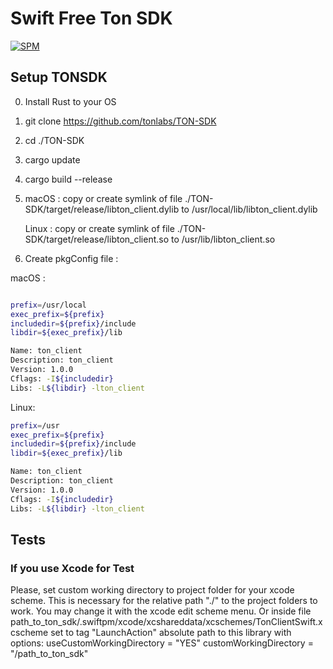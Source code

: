 # Swift Free Ton SDK

[![SPM](https://img.shields.io/badge/swift-package%20manager-green)](https://swift.org/package-manager/)

## Setup TONSDK
0. Install Rust to your OS
1. git clone https://github.com/tonlabs/TON-SDK
2. cd ./TON-SDK
3. cargo update
4. cargo build --release
5. macOS :
    copy or create symlink of file ./TON-SDK/target/release/libton_client.dylib to /usr/local/lib/libton_client.dylib
    
    Linux :
    copy or create symlink of file ./TON-SDK/target/release/libton_client.so to /usr/lib/libton_client.so
6. Create pkgConfig file :
    
macOS :
    
```bash

prefix=/usr/local
exec_prefix=${prefix}
includedir=${prefix}/include
libdir=${exec_prefix}/lib

Name: ton_client
Description: ton_client
Version: 1.0.0
Cflags: -I${includedir}
Libs: -L${libdir} -lton_client

```
Linux:

```bash
prefix=/usr
exec_prefix=${prefix}
includedir=${prefix}/include
libdir=${exec_prefix}/lib

Name: ton_client
Description: ton_client
Version: 1.0.0
Cflags: -I${includedir}
Libs: -L${libdir} -lton_client
```


## Tests
### If you use Xcode for Test

Please, set custom working directory to project folder for your xcode scheme. This is necessary for the relative path "./" to the project folders to work.
You may change it with the xcode edit scheme menu.
Or inside file path_to_ton_sdk/.swiftpm/xcode/xcshareddata/xcschemes/TonClientSwift.xcscheme
set to tag "LaunchAction" absolute path to this library with options:
useCustomWorkingDirectory = "YES"
customWorkingDirectory = "/path_to_ton_sdk"

